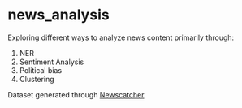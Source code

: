 # news_analysis
Exploring different ways to analyze news content primarily through:
1. NER
2. Sentiment Analysis
3. Political bias
4. Clustering

Dataset generated through [Newscatcher](https://newscatcherapi.com/)
